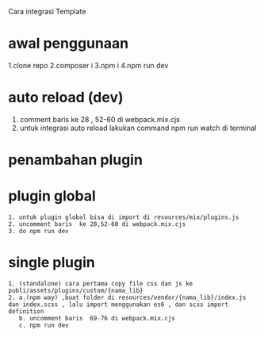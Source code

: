 Cara integrasi Template 

# awal penggunaan 

1.clone repo 
2.composer i
3.npm i
4.npm run dev

# auto reload (dev)
1. comment baris ke 28 , 52-60 di webpack.mix.cjs
2. untuk integrasi auto reload lakukan command npm run watch di terminal

# penambahan plugin 
  # plugin global
    1. untuk plugin global bisa di import di resources/mix/plugins.js
    2. uncomment baris  ke 28,52-60 di webpack.mix.cjs
    3. do npm run dev
  
  # single plugin
    1. (standalone) cara pertama copy file css dan js ke publi/assets/plugins/custom/{nama_lib}
    2. a.(npm way) ,buat folder di resources/vendor/{nama_lib}/index.js dan index.scss , lalu import menggunakan es6 , dan scss import definition
       b. uncomment baris  69-76 di webpack.mix.cjs
       c. npm run dev 